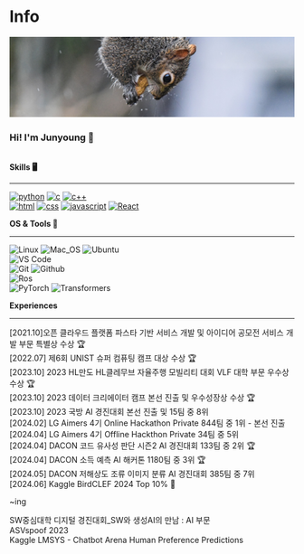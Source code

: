 
<h1>Info</h1>
<a href="https://github.com/be0k"><img src="squirrel.jpg"></a>
<h3>Hi! I'm Junyoung 🤗</h3>
<br>

  <summary><b>Skills 🖥️</b></summary>
<hr>

[![python](https://img.shields.io/badge/python-★★★-lightgrey?labelColor=3776AB&logo=Python&style=for-the-badge&logoColor=white)](https://www.python.org/)
[![c](https://img.shields.io/badge/C-★★★-lightgrey?labelColor=A8B9CC&logo=C&style=for-the-badge&logoColor=white)](https://en.wikipedia.org/wiki/C_(programming_language))
[![c++](https://img.shields.io/badge/C++-★★★-lightgrey?labelColor=00599C&logo=C%2B%2B&style=for-the-badge&logoColor=white)](https://en.wikipedia.org/wiki/C%2B%2B)   
[![html](https://img.shields.io/badge/html-★★★-lightgrey?labelColor=E34F26&logo=HTML5&style=for-the-badge&logoColor=white)](https://www.w3schools.com/html)
[![css](https://img.shields.io/badge/css-★★★-lightgrey?labelColor=1572B6&logo=CSS3&style=for-the-badge&logoColor=white)](https://www.w3schools.com/css)
[![javascript](https://img.shields.io/badge/javascript-★★★-lightgrey?labelColor=F7DF1E&logo=JavaScript&style=for-the-badge&logoColor=black)](https://www.w3schools.com/js)
[![React](https://img.shields.io/badge/React-%E2%98%85%E2%98%85%E2%98%85-lightgrey?labelColor=61DBFB&logo=react&style=for-the-badge&logoColor=black)](https://react.dev/)



<summary><b>OS & Tools 🔨</b></summary>
<hr>

![Linux](https://img.shields.io/badge/-Linux-FCC624?logo=Linux&style=flat-square&logoColor=black)
![Mac_OS](https://img.shields.io/badge/-Mac_OS-999999?logo=Apple&style=flat-square&logoColor=white)
![Ubuntu](https://img.shields.io/badge/-Ubuntu-E95420?logo=Ubuntu&style=flat-square&logoColor=white)   
![VS Code](https://img.shields.io/badge/-VS_Code-007ACC?logo=visual-studio-code&style=flat-square&logoColor=white)   
![Git](https://img.shields.io/badge/-Git-F05032?logo=Git&style=flat-square&logoColor=white)
![Github](https://img.shields.io/badge/-Github-181717?logo=Github&style=flat-square&logoColor=white)   
![Ros](https://img.shields.io/badge/-ROS-22314E?logo=Ros&style=flat-square&logoColor=white)   
![PyTorch](https://img.shields.io/badge/-PyTorch-EE4C2C?logo=PyTorch&style=flat-square&logoColor=white)
![Transformers](https://img.shields.io/badge/-🤗%20Transformers-FFD21E?logo=Transformers&style=flat-square&logoColor=white)



<summary><b>Experiences</b></summary>
<hr>

[2021.10]오픈 클라우드 플랫폼 파스타 기반 서비스 개발 및 아이디어 공모전 서비스 개발 부문 특별상 수상 🏆  
[2022.07] 제6회 UNIST 슈퍼 컴퓨팅 캠프 대상 수상 🏆  
[2023.10] 2023 HL만도 HL클레무브 자율주행 모빌리티 대회 VLF 대학 부문 우수상 수상 🏆  
[2023.10] 2023 데이터 크리에이터 캠프 본선 진출 및 우수성장상 수상 🏆  
[2023.10] 2023 국방 AI 경진대회 본선 진출 및 15팀 중 8위  
[2024.02] LG Aimers 4기 Online Hackathon Private 844팀 중 1위 - 본선 진출  
[2024.04] LG Aimers 4기 Offline Hackthon Private 34팀 중 5위  
[2024.04] DACON 코드 유사성 판단 시즌2 AI 경진대회 133팀 중 2위 🏆  
[2024.04] DACON 소득 예측 AI 해커톤 1180팀 중 3위 🏆  
[2024.05] DACON 저해상도 조류 이미지 분류 AI 경진대회 385팀 중 7위   
[2024.06] Kaggle BirdCLEF 2024 Top 10% 🥉   

~ing

SW중심대학 디지털 경진대회_SW와 생성AI의 만남 : AI 부문   
ASVspoof 2023   
Kaggle LMSYS - Chatbot Arena Human Preference Predictions   






